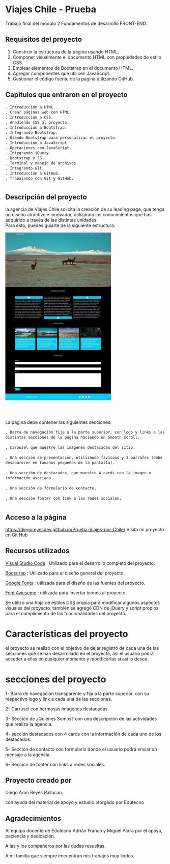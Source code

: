 # Viajes Chile - Prueba
Trabajo  final del modulo 2 Fundamentos de desarrollo FRONT-END.

## Requisitos del proyecto
1. Construir la estructura de la página usando HTML.
2. Componer visualmente el documento HTML con propiedades de estilo CSS.
3. Emplear elementos de Bootstrap en el documento HTML.
4. Agregar componentes que utilicen JavaScript.
5. Gestionar el código fuente de la página utilizando GitHub.

## Capítulos que entraron en el proyecto

    . Introducción a HTML.
    . Crear páginas web con HTML.
    . Introducción a CSS.
    . Añadiendo CSS al proyecto.
    . Introducción a Bootstrap.
    . Integrando Bootstrap.
    . Usando Bootstrap para personalizar el proyecto.
    . Introducción a JavaScript.
    . Operaciones con JavaScript.
    . Integrando jQuery.
    . Bootstrap y JS.
    . Terminal y manejo de archivos.
    . Integrando Git.
    . Introducción a GitHub.
    . Trabajando con Git y GitHub.

#

## Descripción del proyecto

la agencia de Viajes Chile solicita la creación de su leading page, que tenga un diseño atractivo e innovador, utilizando los conocimientos que has adquirido a través de las distintas unidades.
<br>
Para esto, puedes guiarte de la siguiente estructura:

<img src="./assets/img/ejemplopagina.png">

#

<br>
La página debe contener las siguientes secciones:

    . Barra de navegación fija a la parte superior, con logo y links a las distintas secciones de la página haciendo un Smooth scroll.

    . Carousel que muestre las imágenes destacadas del sitio.

    . Una sección de presentación, utilizando favicons y 3 párrafos (debe desaparecer en tamaños pequeños de la pantalla).

    . Una sección de destacados, que muestre 4 cards con la imagen e información asociada.

    . Una sección de formulario de contacto.

    . Una sección footer con link a las redes sociales.

#
## Acceso a la página

https://diegoreyesdev.github.io/Prueba-Viajes-por-Chile/ Visita mi proyecto en Git Hub</a>
<br>

## Recursos utilizados

<a href="https://code.visualstudio.com/" target="_blank">Visual Studio Code</a>
   : Utilizado para el desarrollo completo del proyecto.

<a href="https://getbootstrap.com/docs/5.1/getting-started/introduction/" target="_blank">Bootstrap</a>
   : Utilizado para el diseño general del proyecto.

<a href="https://fonts.google.com/" target="_blank">Google Fonts</a>
   : utilizada para el diseño de las fuentes del proyecto.

<a href="https://fontawesome.com/" target="_blank">Font Awesome</a>
   : utilizada para insertar iconos al proyecto.

Se utilizo una hoja de estilos CSS propia para modificar algunos aspectos visuales del proyecto, también se agregó CDN de jQuery y script propios para el cumplimiento de las funcionalidades del proyecto.

# Características del proyecto

el proyecto se realizó con el objetivo de dejar registro de cada una de las secciones que se han desarrollado en el proyecto, así el usuario podrá acceder a ellas en cualquier momento y modificarlas si así lo desea.

# secciones del proyecto

1- Barra de navegación transparente y fija a la parte superior, con su respectivo logo y link a cada una de las secciones.

2- Carrusel con hermosas imágenes destacadas.

3- Sección de ¿Quiénes Somos? con una descripción de las actividades que realiza la agencia.

4- sección destacados con 4 cards con la información de cada uno de los destacados.

5- Sección de contacto con formulario donde el usuario podrá enviar un mensaje a la agencia.

6- Sección de footer con links a redes sociales.

## Proyecto creado por
Diego Aron Reyes Pallacan.

con ayuda del material de apoyo y estudio otorgado por Edutecno

## Agradecimientos
Al equipo docente de Edutecno Adrián Franco y Miguel Parra por el apoyo, paciencia y dedicación.

A las y los compañeros por las dudas resueltas.

A mi familia que siempre encuentran mis trabajos muy lindos.


